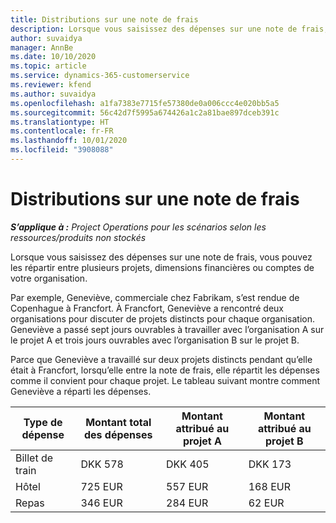 ```yaml
---
title: Distributions sur une note de frais
description: Lorsque vous saisissez des dépenses sur une note de frais, vous pouvez les répartir entre plusieurs projets, entités juridiques ou comptes de votre organisation.
author: suvaidya
manager: AnnBe
ms.date: 10/10/2020
ms.topic: article
ms.service: dynamics-365-customerservice
ms.reviewer: kfend
ms.author: suvaidya
ms.openlocfilehash: a1fa7383e7715fe57380de0a006ccc4e020bb5a5
ms.sourcegitcommit: 56c42d7f5995a674426a1c2a81bae897dceb391c
ms.translationtype: HT
ms.contentlocale: fr-FR
ms.lasthandoff: 10/01/2020
ms.locfileid: "3908088"
---
```

# <a name="distributions-on-an-expense-report"></a>Distributions sur une note de frais

_**S’applique à :** Project Operations pour les scénarios selon les ressources/produits non stockés_

Lorsque vous saisissez des dépenses sur une note de frais, vous pouvez les répartir entre plusieurs projets, dimensions financières ou comptes de votre organisation.

Par exemple, Geneviève, commerciale chez Fabrikam, s’est rendue de Copenhague à Francfort. À Francfort, Geneviève a rencontré deux organisations pour discuter de projets distincts pour chaque organisation. Geneviève a passé sept jours ouvrables à travailler avec l’organisation A sur le projet A et trois jours ouvrables avec l’organisation B sur le projet B.

Parce que Geneviève a travaillé sur deux projets distincts pendant qu’elle était à Francfort, lorsqu’elle entre la note de frais, elle répartit les dépenses comme il convient pour chaque projet. Le tableau suivant montre comment Geneviève a réparti les dépenses.

| Type de dépense | Montant total des dépenses | Montant attribué au projet A | Montant attribué au projet B |
|--------------|----------------------|---------------------------------|---------------------------------|
| Billet de train   | DKK 578              | DKK 405                         | DKK 173                         |
| Hôtel        | 725 EUR              | 557 EUR                         | 168 EUR                         |
| Repas        | 346 EUR              | 284 EUR                         | 62 EUR                          |
